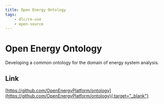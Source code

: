 ```yaml
---
title: Open Energy Ontology
tags:
    - dlc/re-use
    - open-source
---
```

# Open Energy Ontology
Developing a common ontology for the domain of energy system analysis.

## Link
[https://github.com/OpenEnergyPlatform/ontology](https://github.com/OpenEnergyPlatform/ontology){:target="_blank"}
